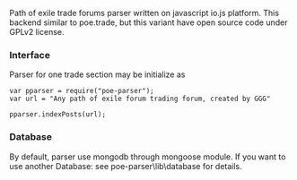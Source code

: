 Path of exile trade forums parser written on javascript io.js platform. This backend similar to poe.trade, but this variant have open source code under GPLv2 license.

### Interface

Parser for one trade section may be initialize as
```
var pparser = require("poe-parser");
var url = "Any path of exile forum trading forum, created by GGG"

pparser.indexPosts(url);
```

### Database

By default, parser use mongodb through mongoose module. If you want to use another Database: see poe-parser\lib\database for details.
